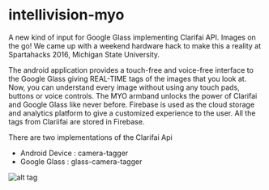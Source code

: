 # intellivision-myo

A new kind of input for Google Glass implementing Clarifai API. Images on the go! We came up with a weekend hardware hack to make this a reality at Spartahacks 2016, Michigan State University.

The android application provides a touch-free and voice-free interface to the Google Glass giving REAL-TIME tags of the images that you look at. Now, you can understand every image without using any touch pads, buttons or voice controls. The MYO armband unlocks the power of Clarifai and Google Glass like never before. Firebase is used as the cloud storage and analytics platform to give a customized experience to the user. All the tags from Clariifai are stored in Firebase.

There are two implementations of the Clarifai Api 
  
  * Android Device : camera-tagger
  * Google Glass : glass-camera-tagger
  


![alt tag](http://57.media.tumblr.com/4d5f398929a526778d8c990a3ae1dc89/tumblr_ng8569Xmf21sc0ffqo3_500.gif)
